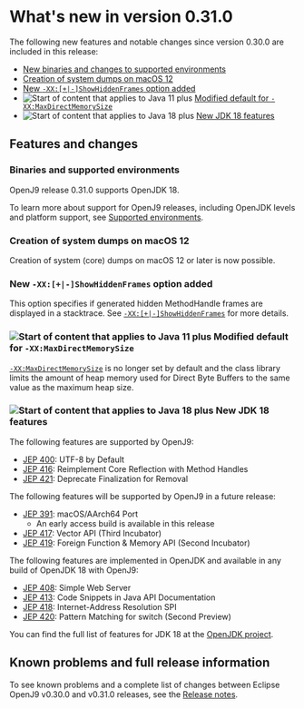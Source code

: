 <!--
* Copyright (c) 2017, 2022 IBM Corp. and others
*
* This program and the accompanying materials are made
* available under the terms of the Eclipse Public License 2.0
* which accompanies this distribution and is available at
* https://www.eclipse.org/legal/epl-2.0/ or the Apache
* License, Version 2.0 which accompanies this distribution and
* is available at https://www.apache.org/licenses/LICENSE-2.0.
*
* This Source Code may also be made available under the
* following Secondary Licenses when the conditions for such
* availability set forth in the Eclipse Public License, v. 2.0
* are satisfied: GNU General Public License, version 2 with
* the GNU Classpath Exception [1] and GNU General Public
* License, version 2 with the OpenJDK Assembly Exception [2].
*
* [1] https://www.gnu.org/software/classpath/license.html
* [2] http://openjdk.java.net/legal/assembly-exception.html
*
* SPDX-License-Identifier: EPL-2.0 OR Apache-2.0 OR GPL-2.0 WITH
* Classpath-exception-2.0 OR LicenseRef-GPL-2.0 WITH Assembly-exception
-->

# What's new in version 0.31.0

The following new features and notable changes since version 0.30.0 are included in this release:

- [New binaries and changes to supported environments](#binaries-and-supported-environments)
- [Creation of system dumps on macOS 12](#creation-of-system-dumps-on-macos-12)
- [New `-XX:[+|-]ShowHiddenFrames` option added](#new-xx-showhiddenframes-option-added)
- ![Start of content that applies to Java 11 plus](cr/java11plus.png) [Modified default for `-XX:MaxDirectMemorySize`](#modified-default-for-xxmaxdirectmemorysize)
- ![Start of content that applies to Java 18 plus](cr/java18plus.png) [New JDK 18 features](#new-jdk-18-features)

## Features and changes

### Binaries and supported environments

OpenJ9 release 0.31.0 supports OpenJDK 18.

To learn more about support for OpenJ9 releases, including OpenJDK levels and platform support, see [Supported environments](openj9_support.md).

### Creation of system dumps on macOS 12

Creation of system (core) dumps on macOS 12 or later is now possible.

### New `-XX:[+|-]ShowHiddenFrames` option added

This option specifies if generated hidden MethodHandle frames are displayed in a stacktrace. See [`-XX:[+|-]ShowHiddenFrames`](xxshowhiddenframes.md) for more details.

### ![Start of content that applies to Java 11 plus](cr/java11plus.png) Modified default for `-XX:MaxDirectMemorySize`

[`-XX:MaxDirectMemorySize`](xxmaxdirectmemorysize.md) is no longer set by default and the class library limits the amount of heap memory used for
Direct Byte Buffers to the same value as the maximum heap size.

### ![Start of content that applies to Java 18 plus](cr/java18plus.png) New JDK 18 features

The following features are supported by OpenJ9:

- [JEP 400](https://openjdk.java.net/jeps/400): UTF-8 by Default
- [JEP 416](https://openjdk.java.net/jeps/416): Reimplement Core Reflection with Method Handles
- [JEP 421](https://openjdk.java.net/jeps/421): Deprecate Finalization for Removal

The following features will be supported by OpenJ9 in a future release:

- [JEP 391](https://openjdk.java.net/jeps/391): macOS/AArch64 Port
    - An early access build is available in this release
- [JEP 417](https://openjdk.java.net/jeps/417): Vector API (Third Incubator)
- [JEP 419](https://openjdk.java.net/jeps/419): Foreign Function & Memory API (Second Incubator)

The following features are implemented in OpenJDK and available in any build of OpenJDK 18 with OpenJ9:

- [JEP 408](https://openjdk.java.net/jeps/408): Simple Web Server
- [JEP 413](https://openjdk.java.net/jeps/413): Code Snippets in Java API Documentation
- [JEP 418](https://openjdk.java.net/jeps/418): Internet-Address Resolution SPI
- [JEP 420](https://openjdk.java.net/jeps/420): Pattern Matching for switch (Second Preview)

You can find the full list of features for JDK 18 at the [OpenJDK project](http://openjdk.java.net/projects/jdk/18/).


## Known problems and full release information

To see known problems and a complete list of changes between Eclipse OpenJ9 v0.30.0 and v0.31.0 releases, see the [Release notes](https://github.com/eclipse-openj9/openj9/blob/master/doc/release-notes/0.31/0.31.md).

<!-- ==== END OF TOPIC ==== version0.30.md ==== -->
